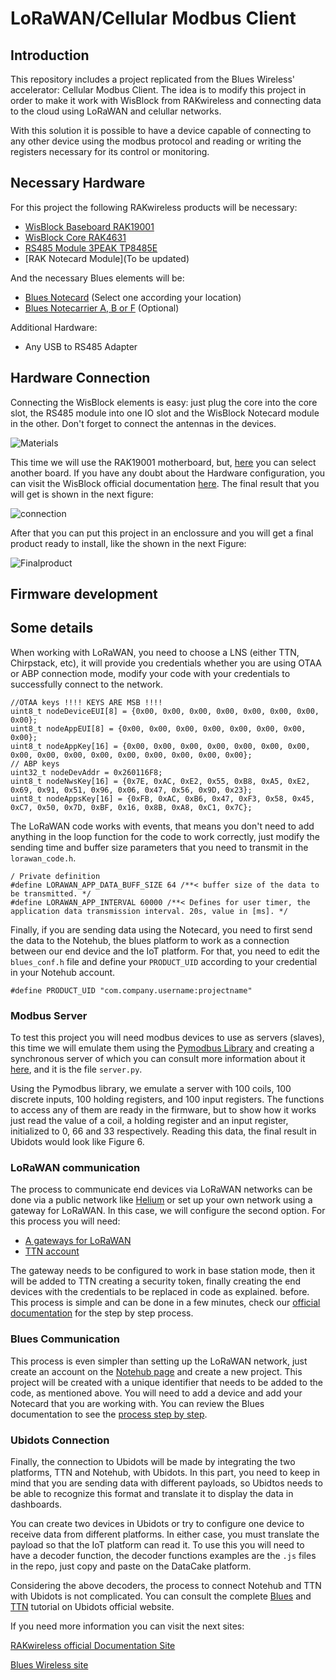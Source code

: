 # LoRaWAN/Cellular Modbus Client

## Introduction

This repository includes a project replicated from the Blues Wireless' accelerator: Cellular Modbus Client. The idea is to modify this project in order to make it work with WisBlock from RAKwireless and connecting data to the cloud using LoRaWAN and celullar networks.

With this solution it is possible to have a device capable of connecting to any other device using the modbus protocol and reading or writing the registers necessary for its control or monitoring.

## Necessary Hardware 
For this project the following RAKwireless products will be necessary:

- [WisBlock Baseboard RAK19001](https://store.rakwireless.com/products/rak19001-wisblock-dual-io-base-board)
- [WisBlock Core RAK4631](https://store.rakwireless.com/products/rak4631-lpwan-node?variant=37505443987654)
- [RS485 Module 3PEAK TP8485E](https://store.rakwireless.com/products/rak5802-rs485-interface)
- [RAK Notecard Module](To be updated)

And the necessary Blues elements will be:

- [Blues Notecard](https://blues.io/products/notecard/) (Select one according your location)
- [Blues Notecarrier A, B or F](https://blues.io/products/notecarrier/) (Optional)

Additional Hardware:

- Any USB to RS485 Adapter



## Hardware Connection
Connecting the WisBlock elements is easy: just plug the core into the core slot, the RS485 module into one IO slot and the WisBlock Notecard module in the other. Don't forget to connect the antennas in the devices.

![Materials](https://i.imgur.com/xnjOtLam.jpg)

This time we will use the RAK19001 motherboard, but, [here](https://store.rakwireless.com/collections/wisblock-base) you can select another board. If you have any doubt about the Hardware configuration, you can visit the WisBlock official documentation [here](https://docs.rakwireless.com/Product-Categories/WisBlock/Quickstart/#hardware-setup). The final result that you will get is shown in the next figure:

![connection](https://i.imgur.com/Lm5qK2nm.jpg)

After that you can put this project in an enclossure and you will get a final product ready to install, like the shown in the next Figure:

![Finalproduct](https://i.imgur.com/xsoS2D5m.png)

## Firmware development 

## Some details

When working with LoRaWAN, you need to choose a LNS (either TTN, Chirpstack, etc), it will provide you credentials whether you are using OTAA or ABP connection mode, modify your code with your credentials to successfully connect to the network.

```
//OTAA keys !!!! KEYS ARE MSB !!!!
uint8_t nodeDeviceEUI[8] = {0x00, 0x00, 0x00, 0x00, 0x00, 0x00, 0x00, 0x00};
uint8_t nodeAppEUI[8] = {0x00, 0x00, 0x00, 0x00, 0x00, 0x00, 0x00, 0x00};
uint8_t nodeAppKey[16] = {0x00, 0x00, 0x00, 0x00, 0x00, 0x00, 0x00, 0x00, 0x00, 0x00, 0x00, 0x00, 0x00, 0x00, 0x00, 0x00};
// ABP keys
uint32_t nodeDevAddr = 0x260116F8;
uint8_t nodeNwsKey[16] = {0x7E, 0xAC, 0xE2, 0x55, 0xB8, 0xA5, 0xE2, 0x69, 0x91, 0x51, 0x96, 0x06, 0x47, 0x56, 0x9D, 0x23};
uint8_t nodeAppsKey[16] = {0xFB, 0xAC, 0xB6, 0x47, 0xF3, 0x58, 0x45, 0xC7, 0x50, 0x7D, 0xBF, 0x16, 0x8B, 0xA8, 0xC1, 0x7C};
```

The LoRaWAN code works with events, that means you don't need to add anything in the loop function for the code to work correctly, just modify the sending time and buffer size parameters that you need to transmit in the `lorawan_code.h`.

```
/ Private definition
#define LORAWAN_APP_DATA_BUFF_SIZE 64 /**< buffer size of the data to be transmitted. */
#define LORAWAN_APP_INTERVAL 60000 /**< Defines for user timer, the application data transmission interval. 20s, value in [ms]. */
```
Finally, if you are sending data using the Notecard, you need to first send the data to the Notehub, the blues platform to work as a connection between our end device and the IoT platform. For that, you need to edit the `blues_conf.h` file and define your `PRODUCT_UID` according to your credential in your Notehub account.

```
#define PRODUCT_UID "com.company.username:projectname"
```

### Modbus Server

To test this project you will need modbus devices to use as servers (slaves), this time we will emulate them using the [Pymodbus Library](https://pypi.org/project/pymodbus/) and creating a synchronous server of which you can consult more information about it [here](https://pymodbus.readthedocs.io/en/v1.5.2.post0/source/example/synchronous_server.html), and it is the file `server.py`.

Using the Pymodbus library, we emulate a server with 100 coils, 100 discrete inputs, 100 holding registers, and 100 input registers. The functions to access any of them are ready in the firmware, but to show how it works just read the value of a coil, a holding register and an input register, initialized to 0, 66 and 33 respectively. Reading this data, the final result in Ubidots would look like Figure 6.

### LoRaWAN communication

The process to communicate end devices via LoRaWAN networks can be done via a public network like [Helium](https://www.helium.com/) or set up your own network using a gateway for LoRaWAN. In this case, we will configure the second option. For this process you will need:

- [A gateways for LoRaWAN](https://store.rakwireless.com/collections/wisgate-edge)
- [TTN account](https://console.cloud.thethings.network/)

The gateway needs to be configured to work in base station mode, then it will be added to TTN creating a security token, finally creating the end devices with the credentials to be replaced in code as explained. before. This process is simple and can be done in a few minutes, check our [official documentation](https://docs.rakwireless.com/Product-Categories/WisGate/RAK7268-V2/Supported-LoRa-Network-Servers/#wisgateos-2-basics-station-to-ttnv3) for the step by step process.

### Blues Communication

This process is even simpler than setting up the LoRaWAN network, just create an account on the [Notehub page](https://notehub.io/sign-in?flow=473ef4b7-c19d-4440-a5d4-c2d1bb9d25b6) and create a new project. This project will be created with a unique identifier that needs to be added to the code, as mentioned above. You will need to add a device and add your Notecard that you are working with. You can review the Blues documentation to see the [process step by step](https://docs.rakwireless.com/Product-Categories/WisGate/RAK7268-V2/Supported-LoRa-Network-Servers/#wisgateos-2-basics-station-to-ttnv3).

### Ubidots Connection

Finally, the connection to Ubidots will be made by integrating the two platforms, TTN and Notehub, with Ubidots. In this part, you need to keep in mind that you are sending data with different payloads, so Ubidtos needs to be able to recognize this format and translate it to display the data in dashboards.

You can create two devices in Ubidots or try to configure one device to receive data from different platforms. In either case, you must translate the payload so that the IoT platform can read it. To use this you will need to have a decoder function, the decoder functions examples are the `.js` files in the repo, just copy and paste on the DataCake platform.

Considering the above decoders, the process to connect Notehub and TTN with Ubidots is not complicated. You can consult the complete [Blues](https://help.ubidots.com/en/articles/4990386-learn-how-to-connect-blues-wireless-notecard-powered-app-to-ubidots) and [TTN](https://help.ubidots.com/en/articles/5096476-plugins-connect-the-things-stack-to-ubidots) tutorial on Ubidots official website.

If you need more information you can visit the next sites:


[RAKwireless official Documentation Site](https://docs.rakwireless.com/Introduction/)

[Blues Wireless site](https://dev.blues.io/)